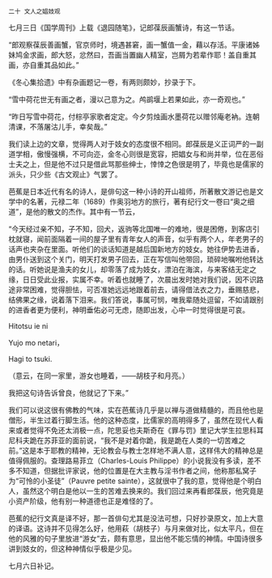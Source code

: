     二十 文人之娼妓观 

   七月三日《国学周刊》上载《退园随笔》，记郎葆辰画蟹诗，有这一节话。

   “郎观察葆辰善画蟹，官京师时，境遇甚窘，画一蟹值一金，藉以存活。平康诸姊妹鸠金求画，郎大怒，忿然曰，吾画当置幽人精室，岂屑为若辈作耶！盖自重其画，亦自重其品如此。”

   《冬心集拾遗》中有杂画题记一卷，有两则颇妙，抄录于下。

   “雪中荷花世无有画之者，漫以己意为之。鸬鹚堰上若果如此，亦一奇观也。”

   “昨日写雪中荷花，付棕亭家歌者定定。今夕剪烛画水墨荷花以赠邻庵老衲。连朝清课，不落屠沽儿手，幸矣哉。”

   我们读上边的文章，觉得两人对于妓女的态度很不相同。郎葆辰是义正词严的一副道学相，傲慢强横，不可向迩，金冬心则很是宽容，把娼女与和尚并举，位在恶俗士夫之上，但是他不过只是借此骂那些绅士，悻悻之色很是明了，毕竟也是儒家的派头，只少些《古文观止》气罢了。

   芭蕉是日本近代有名的诗人，是俳句这一种小诗的开山祖师，所著散文游记也是文学中的名著，元禄二年（1689）作奥羽地方的旅行，著有纪行文一卷曰“奥之细道”，是他的散文的杰作。其中有一节云，

   “今天经过亲不知，子不知，回犬，返驹等北国唯一的难地，很是困倦，到客店引枕就寝，闻前面隔着一间的屋子里有青年女人的声音，似乎有两个人，年老男子的话声也夹杂在里面。听他们的谈话知道是越后国新地方的妓女。她往伊势去进香，由男仆送到这个关门，明天打发男子回去，正在写信叫他带回，琐碎地嘱咐他转达的话。听她说是渔夫的女儿，却零落了成为妓女，漂泊在海滨，与来客结无定之缘，日日受此业报，实属不幸。听着也就睡了，次晨出发时她对我们说，因不识路途非常困难，觉得胆怯，可否准她远远地跟着前去，请得借法衣之力，垂赐慈悲，结佛果之缘，说着落下泪来。我们答说，事属可悯，唯我辈随处逗留，不如请跟别的进香者更为便利，神明垂佑必可无虑，随即出发，心中一时觉得很是可哀。

   Hitotsu ie ni

   Yujo mo netari，

   Hagi to tsuki.

   （意云，在同一家里，游女也睡着，——胡枝子和月亮。）

   我把这句诗告诉曾良，他就记了下来。”

   我们可以说这很有佛教的气味，实在芭蕉诗几乎是以禅与道做精髓的，而且他也是僧形，半生过着行脚生活。他的这种态度，比儒家的高明得多了，虽然在现代人看来或者觉得不免还太消极一点，陀思妥也夫斯奇在《罪与罚》里记大学生拉思科耳尼科夫跪在苏菲亚的面前说，“我不是对着你跪，我是跪在人类的一切苦难之前。”这是本于耶教的精神，无论教会与教士怎样地不满人意，这样伟大的精神总是值得佩服的。查理路易菲立（Charles-Louis Philippe）的小说我没有多读，差不多不知道，但据批评家说，他的位置是在大主教与淫书作者之间，他称那私窝子为“可怜的小圣徒”（Pauvre petite sainte），这就很中了我的意，觉得他是个明白人，虽然这个明白是他以一生的苦难去换来的。我们回过来再看郎葆辰，他究竟是小资产阶级，他有别一种道德也正是难怪的了。

   芭蕉的纪行文真是译不好，那一首俳句尤其是没法可想，只好抄录原文，加上大意的译语。这诗并不见得怎么好，他用萩（胡枝子）与月来做对比，似太平凡，但在他的风雅的句子里放进“游女”去，颇有意思，显出他不能忘情的神情。中国诗很多讲到妓女的，但这种神情似乎极是少见。

   七月六日补记。

